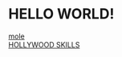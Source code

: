 <!DOCTYPE html>
<html lang="en">

<head>
  <meta charset="UTF-8">
  <meta name="viewport" content="width=device-width, initial-scale=1.0">
  <title>David Lee Griffin</title>
  <link rel="stylesheet" href="./site.css">
</head>

<body>
  <h1>HELLO WORLD!</h1>
  <div class="links">
    <a href="./mole.html">mole</a>
  </div>
  <div class="links">
    <a href="./hollywood.html">HOLLYWOOD SKILLS</a>
  </div>
  

</body>

</html>
